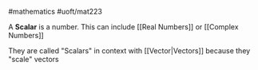 #mathematics 
#uoft/mat223 

A **Scalar** is a number. This can include [[Real Numbers]] or [[Complex Numbers]]

They are called "Scalars" in context with [[Vector|Vectors]] because they "scale" vectors